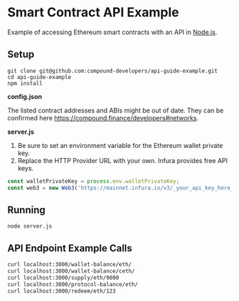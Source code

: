 # Smart Contract API Example

Example of accessing Ethereum smart contracts with an API in [Node.js](https://nodejs.org/en/download/).

## Setup

```
git clone git@github.com:compound-developers/api-guide-example.git
cd api-guide-example
npm install
```

**config.json**

The listed contract addresses and ABIs might be out of date. They can be confirmed here https://compound.finance/developers#networks.

**server.js**

1. Be sure to set an environment variable for the Ethereum wallet private 
key.
2. Replace the HTTP Provider URL with your own. Infura provides free API keys.

```js
const walletPrivateKey = process.env.walletPrivateKey;
const web3 = new Web3('https://mainnet.infura.io/v3/_your_api_key_here_');
```

## Running

```
node server.js
```

## API Endpoint Example Calls

```bash
curl localhost:3000/wallet-balance/eth/
curl localhost:3000/wallet-balance/ceth/
curl localhost:3000/supply/eth/9000
curl localhost:3000/protocol-balance/eth/
curl localhost:3000/redeem/eth/123
```
